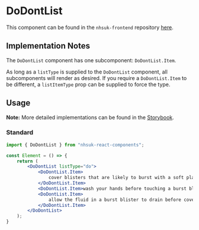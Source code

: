 # DoDontList

This component can be found in the `nhsuk-frontend` repository [here](https://github.com/nhsuk/nhsuk-frontend/tree/master/packages/components/do-dont-list).

## Implementation Notes

The `DoDontList` component has one subcomponent: `DoDontList.Item`.

As long as a `listType` is supplied to the `DoDontList` component, all subcomponents will render as desired. If you require a `DoDontList.Item` to be different, a `listItemType` prop can be supplied to force the type.

## Usage

**Note:** More detailed implementations can be found in the [Storybook](https://tomdango.github.io/nhsuk-react-components).

### Standard

```jsx
import { DoDontList } from "nhsuk-react-components";

const Element = () => {
    return (
        <DoDontList listType="do">
            <DoDontList.Item>
                cover blisters that are likely to burst with a soft plaster or dressing
            </DoDontList.Item>
            <DoDontList.Item>wash your hands before touching a burst blister</DoDontList.Item>
            <DoDontList.Item>
                allow the fluid in a burst blister to drain before covering it with a plaster or dressing
            </DoDontList.Item>
        </DoDontList>
    );
}
```
